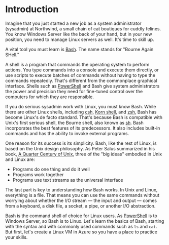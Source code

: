 # Introduction

Imagine that you just started a new job as a system administrator (sysadmin) at Northwind, a small chain of cat boutiques for cuddly felines. You know Windows Server like the back of your hand, but in your new position, you need to manage Linux servers as well. It's time to skill up.

A vital tool you must learn is [Bash](https://en.wikipedia.org/wiki/Bash_(Unix_shell)). The name stands for "Bourne Again SHell." 

A shell is a program that commands the operating system to perform actions. You type commands into a console and execute them directly, or use scripts to execute batches of commands without having to type the commands repeatedly. That's different from the commonplace graphical interface. Shells such as [PowerShell](https://docs.microsoft.com/en-us/powershell/scripting/overview?view=powershell-6) and Bash give system administrators the power and precision they need for fine-tuned control over the computers for which they are responsible. 

If you do serious sysadmin work with Linux, you must know Bash. While there are other Linux shells, including [csh](https://en.wikipedia.org/wiki/C_shell), [Korn shell](https://en.wikipedia.org/wiki/KornShell), and [zsh](https://en.wikipedia.org/wiki/Z_shell), Bash has become Linux's de facto standard. That's because Bash is compatible with Unix's first serious shell, the Bourne shell, also known as [sh](https://en.wikipedia.org/wiki/Bourne_shell). Bash incorporates the best features of its predecessors. It also includes built-in commands and has the ability to invoke external programs.

One reason for its success is its simplicity. Bash, like the rest of Linux, is based on the Unix design philosophy. As Peter Salus summarized in his book, [A Quarter Century of Unix](https://www.amazon.com/Quarter-Century-UNIX-Peter-Salus/dp/0201547775/ref=sr_1_1), three of the "big ideas" embodied in Unix and Linux are:
- Programs do one thing and do it well
- Programs work together
- Programs use text streams as the universal interface

The last part is key to understanding how Bash works. In Unix and Linux, everything is a file. That means you can use the same commands without worrying about whether the I/O stream — the input and output — comes from a keyboard, a disk file, a socket, a pipe, or another I/O abstraction.

Bash is the command shell of choice for Linux users. As [PowerShell](https://docs.microsoft.com/en-us/powershell/scripting/overview?view=powershell-6) is to Windows Server, so Bash is to Linux. Let's learn the basics of Bash, starting with the syntax and with commonly used commands such as `ls` and `cat`. But first, let's create a Linux VM in Azure so you have a place to practice your skills.